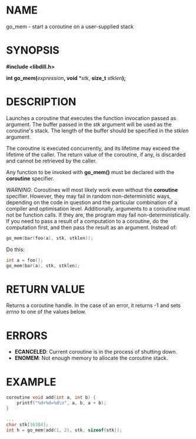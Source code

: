 # NAME

go_mem - start a coroutine on a user-supplied stack

# SYNOPSIS

**#include &lt;libdill.h>**

**int go_mem(**_expression_**, void** \*_stk_, **size_t** _stklen_**);**

# DESCRIPTION

Launches a coroutine that executes the function invocation passed as argument.  The buffer passed in the _stk_ argument will be used as the coroutine's stack.  The length of the buffer should be specified in the _stklen_ argument.

The coroutine is executed concurrently, and its lifetime may exceed the lifetime of the caller.  The return value of the coroutine, if any, is discarded and cannot be retrieved by the caller.

Any function to be invoked with **go_mem()** must be declared with the **coroutine** specifier.

*WARNING*: Coroutines will most likely work even without the **coroutine** specifier. However, they may fail in random non-deterministic ways, depending on the code in question and the particular combination of a compiler and optimisation level. Additionally, arguments to a coroutine must not be function calls. If they are, the program may fail non-deterministically. If you need to pass a result of a computation to a coroutine, do the computation first, and then pass the result as an argument. Instead of:

```c
go_mem(bar(foo(a), stk, stklen));
```

Do this:

```c
int a = foo();
go_mem(bar(a), stk, stklen);
```

# RETURN VALUE

Returns a coroutine handle. In the case of an error, it returns -1 and sets _errno_ to one of the values below.

# ERRORS

* **ECANCELED**: Current coroutine is in the process of shutting down.
* **ENOMEM**: Not enough memory to allocate the coroutine stack.

# EXAMPLE

```c
coroutine void add(int a, int b) {
    printf("%d+%d=%d\n", a, b, a + b);
}

...
char stk[16384];
int h = go_mem(add(1, 2), stk, sizeof(stk));
```

